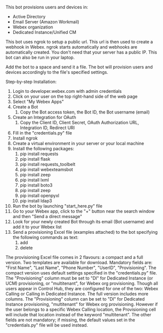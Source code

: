 This bot provisions users and devices in:
- Active Directory
- Email Server (Amazon Workmail)
- Webex organization
- Dedicated Instance/Unified CM

This bot uses ngrok to setup a public url. This url is then used to create a webhook in Webex. ngrok starts automatically and webhooks are automatically created.
You don't need that your server has a public IP. This bot can also be run in your laptop.

Add the bot to a space and send it a file. The bot will provision users and devices accordingly to the file's specified settings.

Step-by-step Installation:
1. Login to developer.webex.com with admin credentials
2. Click on your user on the top right-hand side of the web page
3. Select "My Webex Apps"
4. Create a Bot
   1. Copy the Bot access token, the Bot ID, the Bot username (email)
5. Create an Integration for OAuth
   1. Copy the Client ID, Client Secret, OAuth Authorization URL, Integration ID, Redirect URI
6. Fill in the "credentials.py" file
7. Install ngrok
8. Create a virtual environment in your server or your local machine
9. Install the following packages:
   1. pip install requests 
   2. pip install flask 
   3. pip install requests_toolbelt 
   4. pip install webexteamsbot 
   5. pip install zeep 
   6. pip install lxml 
   7. pip install boto3 
   8. pip install zeep 
   9. pip install openpyxl 
   10. pip install ldap3
10. Run the bot by launching "start_here.py" file
11. Go to your Webex app, click to the "+" button near the search window and then "Send a direct message"
12. Look for your newly created Bot through its email (Bot username) and add it to your Webex list
13. Send a provisioning Excel file (examples attached) to the bot specifying the following commands as text:
    1. add
    2. delete

The provisioning Excel file comes in 2 flavours: a compact and a full version. 
Two templates are available for download. 
Mandatory fields are:
"First Name", "Last Name", "Phone Number", "UserID", "Provisioning". 
The compact version uses default settings specified in the "credentials.py" file. 
The "Provisioning" column must be set to "DI" for Dedicated Instance (or UCM) provisioning, or "multitenant", for Webex org provisioning. 
Though all users appear in Control Hub, they are configured for one of the two: Webex Calling or Calling in Dedicated Instance.
The full version includes more columns. 
The "Provisioning" column can be set to "DI" for Dedicated Instance provisioning, "multitenant" for Webex org provisioning. 
However if the user belongs to a specific Webex Calling location, the Provisioning cell will include that location instead of the keyword "multitenant". 
The other fields are not mandatory; if missing, the default values set in the "credentials.py" file will be used instead.
    